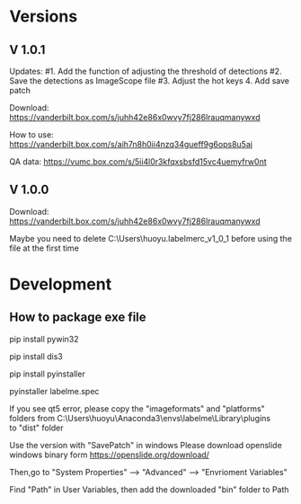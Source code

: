 # Versions
## V 1.0.1
Updates: 
#1. Add the function of adjusting the threshold of detections
#2. Save the detections as ImageScope file
#3. Adjust the hot keys
4. Add save patch

Download: https://vanderbilt.box.com/s/juhh42e86x0wvy7fj286lrauqmanywxd

How to use: https://vanderbilt.box.com/s/aih7n8h0ii4nzq34gueff9g6ops8u5aj

QA data: https://vumc.box.com/s/5ii4l0r3kfqxsbsfd15vc4uemyfrw0nt 

## V 1.0.0
Download: https://vanderbilt.box.com/s/juhh42e86x0wvy7fj286lrauqmanywxd

Maybe you need to delete C:\Users\huoyu\.labelmerc_v1_0_1 before using the file at the first time


# Development

## How to package exe file

pip install pywin32

pip install dis3

pip install pyinstaller

pyinstaller labelme.spec

If you see qt5 error, please copy the "imageformats" and "platforms" folders from
C:\Users\huoyu\Anaconda3\envs\labelme\Library\plugins\
to "dist" folder


Use the version with "SavePatch" in windows
Please download openslide windows binary form
https://openslide.org/download/

Then,go to "System Properties" --> "Advanced" --> "Envrioment Variables"
 
Find "Path" in User Variables, then add the downloaded "bin" folder to Path
 

